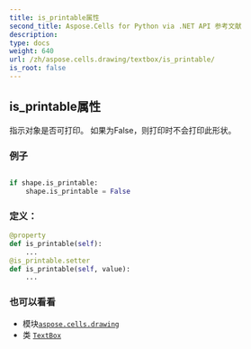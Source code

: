 ```yaml
---
title: is_printable属性
second_title: Aspose.Cells for Python via .NET API 参考文献
description:
type: docs
weight: 640
url: /zh/aspose.cells.drawing/textbox/is_printable/
is_root: false
---
```

## is_printable属性

指示对象是否可打印。
如果为False，则打印时不会打印此形状。

### 例子

```python

if shape.is_printable:
    shape.is_printable = False

```
### 定义：
```python
@property
def is_printable(self):
    ...
@is_printable.setter
def is_printable(self, value):
    ...
```

### 也可以看看
* 模块[`aspose.cells.drawing`](../../)
* 类 [`TextBox`](/cells/python-net/zh/aspose.cells.drawing/textbox)
